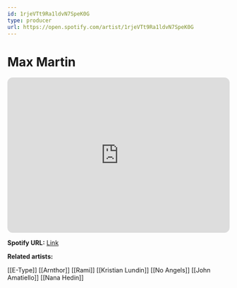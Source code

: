```yaml
---
id: 1rjeVTt9Ra1ldvN7SpeK0G
type: producer
url: https://open.spotify.com/artist/1rjeVTt9Ra1ldvN7SpeK0G
---
```

# Max Martin

<iframe style="border-radius:12px" src="https://open.spotify.com/embed/artist/1rjeVTt9Ra1ldvN7SpeK0G" width="100%" height="352" frameBorder="0" allowfullscreen="" allow="autoplay; clipboard-write; encrypted-media; fullscreen; picture-in-picture" loading="lazy"></iframe>

**Spotify URL:** [Link](https://open.spotify.com/artist/1rjeVTt9Ra1ldvN7SpeK0G)

**Related artists:**

[[E-Type]]
[[Arnthor]]
[[Rami]]
[[Kristian Lundin]]
[[No Angels]]
[[John Amatiello]]
[[Nana Hedin]]
